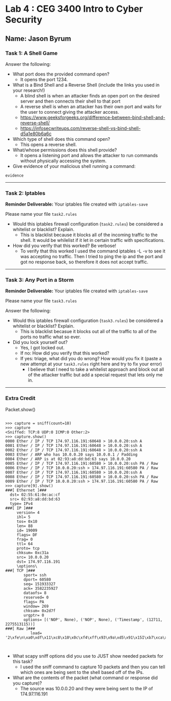 # Lab 4 : CEG 3400 Intro to Cyber Security

## Name: Jason Byrum

### Task 1: A Shell Game 

Answer the following:

* What port does the provided command open?
  * It opens the port 1234.
* What is a Bind Shell and a Reverse Shell (include the links you used in 
  your research!)
  * A blind shell is when an attacker finds an open port on the desired server and then connects their shell to that port
  * A reverse shell is when an attacker has their own port and waits for the user to connect giving the attacker access.
  * https://www.geeksforgeeks.org/difference-between-bind-shell-and-reverse-shell/
  * https://infosecwriteups.com/reverse-shell-vs-bind-shell-d5a1e80b6a6c
* Which type of shell does this command open?
  * This opens a reverse shell. 
* What/whose permissions does this shell provide?
  * It opens a listening port and allows the attacker to run commands without physically accessing the system.
* Give evidence of your malicious shell running a command:

```
evidence
```

---

### Task 2: Iptables

**Reminder Deliverable:** Your iptables file created with `iptables-save`

Please name your file `task2.rules`

* Would this iptables firewall configuration (`task2.rules`) be considered a whitelist or blacklist?  Explain.
  * This is blacklist because it blocks all of the incoming traffic to the shell. It would be whilelist if it let in certain traffic with specifications.
* How did you verify that this worked?  Be verbose!
  * To verify that this worked I used the command iptables -L -v to see it was accepting no traffic. Then I tried to ping the ip and the port and got no response back, so therefore it does not accept traffic.
---

### Task 3: Any Port in a Storm

**Reminder Deliverable:** Your iptables file created with `iptables-save`

Please name your file `task3.rules`

Answer the following:

* Would this iptables firewall configuration (`task3.rules`) be considered a whitelist or blacklist?  Explain.
  * This is blacklist becasue it blocks out all of the traffic to all of the ports no traffic what so ever.
* Did you lock yourself out?
    * Yes, I got locked out.
  * If no: How did you verify that this worked?  
  * If yes: triage, what did you do wrong?  How would you fix it (paste a 
    new attempt at your `task3.rules` right here and try to fix your error)
      * I believe that I need to take a whitelist approach and block out all of the attacker traffic but add a special request that lets only me in.

---

### Extra Credit

Packet.show()

```

>>> capture = sniff(count=10)
>>> capture
<Sniffed: TCP:8 UDP:0 ICMP:0 Other:2>
>>> capture.show()
0000 Ether / IP / TCP 174.97.116.191:60648 > 10.0.0.20:ssh A
0001 Ether / IP / TCP 174.97.116.191:60648 > 10.0.0.20:ssh A
0002 Ether / IP / TCP 174.97.116.191:60648 > 10.0.0.20:ssh A
0003 Ether / ARP who has 10.0.0.20 says 10.0.0.1 / Padding
0004 Ether / ARP is at 02:93:a8:dd:bd:63 says 10.0.0.20
0005 Ether / IP / TCP 174.97.116.191:60580 > 10.0.0.20:ssh PA / Raw
0006 Ether / IP / TCP 10.0.0.20:ssh > 174.97.116.191:60580 PA / Raw
0007 Ether / IP / TCP 174.97.116.191:60580 > 10.0.0.20:ssh A
0008 Ether / IP / TCP 174.97.116.191:60580 > 10.0.0.20:ssh PA / Raw
0009 Ether / IP / TCP 10.0.0.20:ssh > 174.97.116.191:60580 PA / Raw
>>> capture[9].show()
###[ Ethernet ]###
  dst= 02:55:61:0e:ac:cf
  src= 02:93:a8:dd:bd:63
  type= IPv4
###[ IP ]###
     version= 4
     ihl= 5
     tos= 0x10
     len= 88
     id= 19009
     flags= DF
     frag= 0
     ttl= 64
     proto= tcp
     chksum= 0xc31a
     src= 10.0.0.20
     dst= 174.97.116.191
     \options\
###[ TCP ]###
        sport= ssh
        dport= 60580
        seq= 151933327
        ack= 3582235927
        dataofs= 8
        reserved= 0
        flags= PA
        window= 269
        chksum= 0x2d7f
        urgptr= 0
        options= [('NOP', None), ('NOP', None), ('Timestamp', (12711, 2275513115))]
###[ Raw ]###
           load= '2\xfe\n\xa0\xdf\x11\xc8\x10\x0c\xf4\xff\x93\x9a\xd5\x91\x15I\xb7\xca\x190\xfc\xc8\x0e\r\x16\xff{\xa3\xe2\xbd\xcc\xa9\xcdq\xd3'



``` 

* What scapy sniff options did you use to JUST show needed packets for this task?
  * I used the sniff command to capture 10 packets and then you can tell which ones are being sent to the shell based off of the IPs.
* What are the contents of the packet (what command or response did you capture)?
  * The source was 10.0.0.20 and they were being sent to the IP of 174.97.116.191

